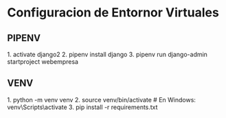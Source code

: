 # Configuracion de Entornor Virtuales

<h2>PIPENV</h2>
1.  activate django2
2. pipenv install django
3. pipenv run django-admin startproject webempresa

<h2>VENV</h2>
1. python -m venv venv
2. source venv/bin/activate  # En Windows: venv\Scripts\activate
3. pip install -r requirements.txt
